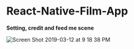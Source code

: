 # React-Native-Film-App

**Setting, credit and feed me scene**

![Screen Shot 2019-03-12 at 9 18 38 PM](https://user-images.githubusercontent.com/40749903/54249008-9730e980-450c-11e9-97a6-473f83f0a80f.png)
